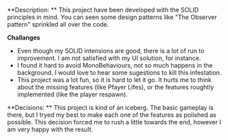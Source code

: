 **Description: ** This project have been developed with the SOLID principles in mind. You can seen some design patterns like "The Observer pattern" sprinkled all over the code.

**Challanges**
- Even though my SOLID intensions are good, there is a lot of run to improvement. I am not satisfied with my UI solution, for instance.
- I found it hard to avoid MonoBehaviours, not so much happens in the background. I would love to hear some sugestions to kill this infestation.
- This project was a lot fun, so it is hard to let it go. It hurts me to think about the missing features (like Pfayer Lifes), or the features roughtly implemented (like the player respawn). 

**Decisions: ** This project is kind of an iceberg. The basic gameplay is there, but I tryed my best to make each one of the features as polished as possible. This decision forced me to rush a little towards the end, however I am very happy with the result.